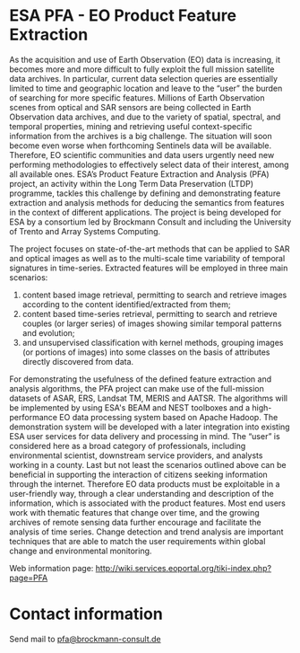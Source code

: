 ESA PFA - EO Product Feature Extraction
=======

As the acquisition and use of Earth Observation (EO) data is increasing, it becomes more and more difficult to fully exploit the full mission satellite data archives. In particular, current data selection queries are essentially limited to time and geographic location and leave to the “user” the burden of searching for more specific features. 
Millions of Earth Observation scenes from optical and SAR sensors are being collected in Earth Observation data archives, and due to the variety of spatial, spectral, and temporal properties, mining and retrieving useful context-specific information from the archives is a big challenge. The situation will soon become even worse when forthcoming Sentinels data will be available. Therefore, EO scientific communities and data users urgently need new performing methodologies to effectively select data of their interest, among all available ones.
ESA’s Product Feature Extraction and Analysis (PFA) project, an activity within the Long Term Data Preservation (LTDP) programme, tackles this challenge by defining and demonstrating feature extraction and analysis methods for deducing the semantics from features in the context of different applications.
The project is being developed for ESA by a consortium led by Brockmann Consult and including the University of Trento and Array Systems Computing.

The project focuses on state-of-the-art methods that can be applied to SAR and optical images as well as to the multi-scale time variability of temporal signatures in time-series. Extracted features will be employed in three main scenarios: 
1.  content based image retrieval, permitting to search and retrieve images according to the content identified/extracted from them;
2.	content based time-series retrieval, permitting to search and retrieve couples (or larger series) of images showing similar temporal patterns and evolution;
3.	and unsupervised classification with kernel methods, grouping images (or portions of images) into some classes on the basis of attributes directly discovered from data.

For demonstrating the usefulness of the defined feature extraction and analysis algorithms, the PFA project can make use of the full-mission datasets of ASAR, ERS, Landsat TM, MERIS and AATSR. The algorithms will be implemented by using ESA's BEAM and NEST toolboxes and a high-performance EO data processing system based on Apache Hadoop. The demonstration system will be developed with a later integration into existing ESA user services for data delivery and processing in mind.
The “user” is considered here as a broad category of professionals, including environmental scientist, downstream service providers, and analysts working in a county. Last but not least the scenarios outlined above can be beneficial in supporting the interaction of citizens seeking information through the internet. Therefore EO data products must be exploitable in a user-friendly way, through a clear understanding and description of the information, which is associated with the product features. Most end users work with thematic features that change over time, and the growing archives of remote sensing data further encourage and facilitate the analysis of time series. Change detection and trend analysis are important techniques that are able to match the user requirements within global change and environmental monitoring.

Web information page: http://wiki.services.eoportal.org/tiki-index.php?page=PFA


Contact information
===================

Send mail to pfa@brockmann-consult.de
